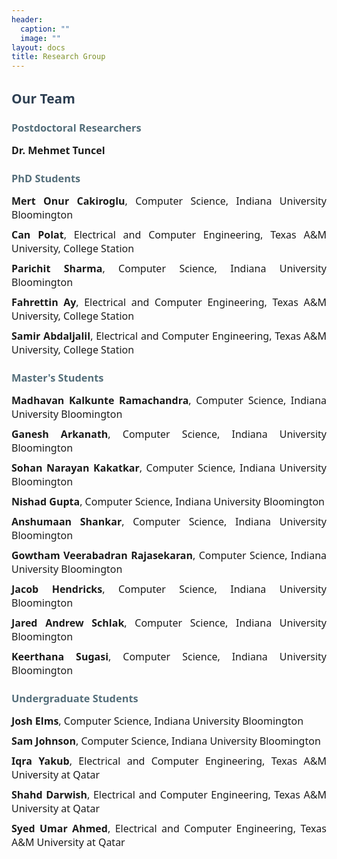 ```yaml
---
header:
  caption: ""
  image: ""
layout: docs
title: Research Group
---
```


<style>
body {
  text-align: justify;
  font-family: 'Segoe UI', Tahoma, Geneva, Verdana, sans-serif;
}
h2 {
  color: #2E4053;
}
h3 {
  color: #546E7A;
  margin-bottom: 0.5em;
}
ul {
  list-style-type: none;
  padding: 0;
}
li {
  margin-bottom: 10px;
  font-size: 16px;
}
</style>

## Our Team

### Postdoctoral Researchers
- **Dr. Mehmet Tuncel**

### PhD Students
<ul>
  <li><strong>Mert Onur Cakiroglu</strong>, Computer Science, Indiana University Bloomington</li>
  <li><strong>Can Polat</strong>, Electrical and Computer Engineering, Texas A&M University, College Station</li>
  <li><strong>Parichit Sharma</strong>, Computer Science, Indiana University Bloomington</li>
  <li><strong>Fahrettin Ay</strong>, Electrical and Computer Engineering, Texas A&M University, College Station</li>
  <li><strong>Samir Abdaljalil</strong>, Electrical and Computer Engineering, Texas A&M University, College Station</li>
</ul>

### Master's Students
<ul>
  <li><strong>Madhavan Kalkunte Ramachandra</strong>, Computer Science, Indiana University Bloomington</li>
  <li><strong>Ganesh Arkanath</strong>, Computer Science, Indiana University Bloomington</li>
  <li><strong>Sohan Narayan Kakatkar</strong>, Computer Science, Indiana University Bloomington</li>
  <li><strong>Nishad Gupta</strong>, Computer Science, Indiana University Bloomington</li>
  <li><strong>Anshumaan Shankar</strong>, Computer Science, Indiana University Bloomington</li>
  <li><strong>Gowtham Veerabadran Rajasekaran</strong>, Computer Science, Indiana University Bloomington</li>
  <li><strong>Jacob Hendricks</strong>, Computer Science, Indiana University Bloomington</li>
  <li><strong>Jared Andrew Schlak</strong>, Computer Science, Indiana University Bloomington</li>
  <li><strong>Keerthana Sugasi</strong>, Computer Science, Indiana University Bloomington</li>
</ul>

### Undergraduate Students
<ul>
  <li><strong>Josh Elms</strong>, Computer Science, Indiana University Bloomington</li>
  <li><strong>Sam Johnson</strong>, Computer Science, Indiana University Bloomington</li>
  <li><strong>Iqra Yakub</strong>, Electrical and Computer Engineering, Texas A&M University at Qatar</li>
  <li><strong>Shahd Darwish</strong>, Electrical and Computer Engineering, Texas A&M University at Qatar</li>
  <li><strong>Syed Umar Ahmed</strong>, Electrical and Computer Engineering, Texas A&M University at Qatar</li>
</ul>
